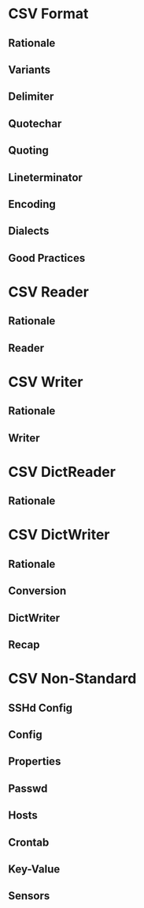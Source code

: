 

CSV Format
==========

Rationale
---------

Variants
--------

Delimiter
---------

Quotechar
---------

Quoting
-------

Lineterminator
--------------

Encoding
--------

Dialects
--------

Good Practices
--------------




CSV Reader
==========

Rationale
---------

Reader
------




CSV Writer
==========

Rationale
---------

Writer
------




CSV DictReader
==============

Rationale
---------




CSV DictWriter
==============

Rationale
---------

Conversion
----------

DictWriter
----------

Recap
-----




CSV Non-Standard
================

SSHd Config
-----------

Config
------

Properties
----------

Passwd
------

Hosts
-----

Crontab
-------

Key-Value
---------

Sensors
-------



